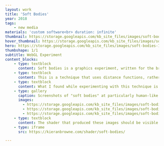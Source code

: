 ```yaml
---
layout: work
title: 'Soft Bodies'
year: 2018
tags:
    - new media
materials: 'custom software<br> duration: infinite'
thumbnail: https://storage.googleapis.com/kb_site_files/images/soft-bodies-1.jpg
hover_thumbnail: https://storage.googleapis.com/kb_site_files/images/soft-bodies-2.jpg
hero: https://storage.googleapis.com/kb_site_files/images/soft-bodies-1.jpg
thumbshape: 1/1
subtitle: WebGL Experiment
content_blocks:
    - type: textblock
      content: Soft bodies is a graphics experiment, written for the browser that makes use of OpenGL shaders and the ["ray marching"](https://en.wikipedia.org/wiki/Ray_marching) algorithm.
    - type: textblock
      content: This is a technique that uses distance functions, rather than geometry to produce 3 dimensional imagery. Because no geometry is being manipulated its possible to manipulate the resulting shapes fluidly.
    - type: textblock
      content: What I found while experimenting with this technique is that the resulting imagery can look surprisingly organic. Though clearly abstract, the shifting fleshy forms occasionally have flashes of resemblance to body parts; a knee-cap, shoulder or clavicle.
    - type: gallery
      caption: Screenshots of "soft bodies" at particularly human-like moments.  
      images:
        - https://storage.googleapis.com/kb_site_files/images/soft-bodies-1.jpg
        - https://storage.googleapis.com/kb_site_files/images/soft-bodies-2.jpg
        - https://storage.googleapis.com/kb_site_files/images/soft-bodies-3.jpg
    - type: textblock
      content: The shader that produced these images should be visible below. If it does not appear, try refreshing the page or opening this page on a different device.
    - type: iframe
      src: https://kieranbrowne.com/shader/soft-bodies/

---
```

